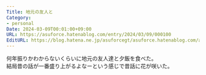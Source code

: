 ```yaml
---
Title: 地元の友人と
Category:
- personal
Date: 2024-03-09T00:01:00+09:00
URL: https://asuforce.hatenablog.com/entry/2024/03/09/000100
EditURL: https://blog.hatena.ne.jp/asuforcegt/asuforce.hatenablog.com/atom/entry/6801883189089770164
---
```


何年振りかわからないくらいに地元の友人達と夕飯を食べた。  
結局昔の話が一番盛り上がるよなーという感じで昔話に花が咲いた。  
